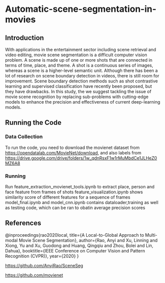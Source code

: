 # Automatic-scene-segmentation-in-movies
## Introduction
With applications in the entertainment sector including scene retrieval and video editing, movie scene segmentation is a difficult computer vision problem. A scene is made up of one or more shots that are connected in terms of time, place, and theme. A shot is a continuous series of images, whereas a scene is a higher-level semantic unit. Although there has been a lot of research on scene boundary detection in videos, there is still room for improvement. Scene boundary detection methods such as shot contrastive learning and supervised classification have recently been proposed, but they have drawbacks. In this study, the we suggest tackling the issue of movie scene recognition by replacing sub-problems with cutting-edge models to enhance the precision and effectiveness of current deep-learning models. 
## Running the Code 
### Data Collection
To run the code, you need to download the movienet dataset from https://opendatalab.com/MovieNet/download, and also labels from https://drive.google.com/drive/folders/1w_qdnRsxF1w1rMuMbdCe1JLHeZ0MZ6A8 
### Running
Run feature_extraction_movienet_tools.ipynb to extract place, person and face feature from frames of shots
feature_visualization.ipynb shows similarity score of different features for a sequence of frames
model_final.ipynb and model_cnn.ipynb contains dataloader,training as well as testing code, which can be ran to obatin average precision scores
## References
@inproceedings{rao2020local,
title={A Local-to-Global Approach to Multi-modal Movie Scene Segmentation},
author={Rao, Anyi and Xu, Linning and Xiong, Yu and Xu, Guodong and Huang, Qingqiu and Zhou, Bolei and Lin, Dahua},
booktitle={IEEE Conference on Computer Vision and Pattern Recognition (CVPR)},
year={2020}
}

https://github.com/AnyiRao/SceneSeg

https://github.com/movienet
